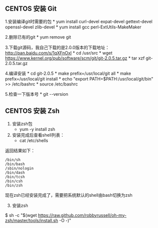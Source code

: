 ## CENTOS 安装 Git

1.安装编译git时需要的包
	* yum install curl-devel expat-devel gettext-devel openssl-devel zlib-devel
	* yum install  gcc perl-ExtUtils-MakeMaker

2.删除已有的git
	* yum remove git

3.下载git源码，我自己下载的是2.0.0版本的下载地址：http://pan.baidu.com/s/1qXFnOxI
	* cd /usr/src
	* wget https://www.kernel.org/pub/software/scm/git/git-2.0.5.tar.gz
	* tar xzf git-2.0.5.tar.gz

4.编译安装
	* cd git-2.0.5
	* make prefix=/usr/local/git all
	* make prefix=/usr/local/git install
	* echo "export PATH=$PATH:/usr/local/git/bin" >> /etc/bashrc
	* source /etc/bashrc

5.检查一下版本号
	* git --version

## CENTOS 安装 Zsh

1. 安装zsh包
	* yum -y install zsh
2. 安装完成后查看shell列表：
	* cat /etc/shells

返回结果如下：
```
/bin/sh
/bin/bash
/sbin/nologin
/bin/dash
/bin/tcsh
/bin/csh
/bin/zsh
```

现在zsh已经安装完成了，需要把系统默认的shell由bash切换为zsh

3. 安装zsh

$ sh -c "$(wget https://raw.github.com/robbyrussell/oh-my-zsh/master/tools/install.sh -O -)"

